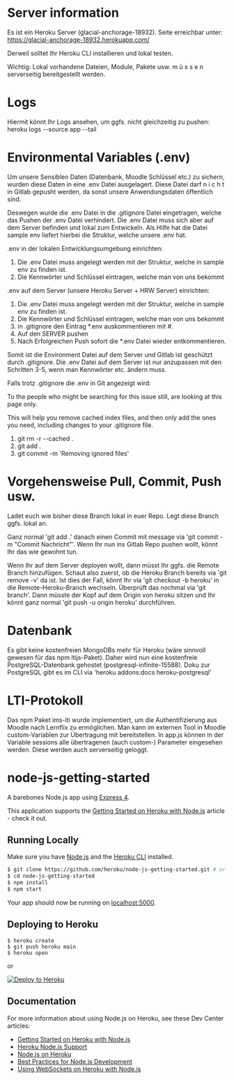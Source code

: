 # Server information

Es ist ein Heroku Server (glacial-anchorage-18932). Seite erreichbar unter: https://glacial-anchorage-18932.herokuapp.com/

Derweil solltet Ihr Heroku CLI installieren und lokal testen.

Wichtig: Lokal vorhandene Dateien, Module, Pakete usw. m ü s s e n serverseitig bereitgestellt werden.

# Logs

Hiermit könnt Ihr Logs ansehen, um ggfs. nicht gleichzeitig zu pushen:
heroku logs --source app --tail

# Environmental Variables (.env)

Um unsere Sensiblen Daten (Datenbank, Moodle Schlüssel etc.) zu sichern, wurden diese Daten in eine .env Datei ausgelagert.
Diese Datei darf n i c h t in Gitlab gepusht werden, da sonst unsere Anwendungsdaten öffentlich sind.

Deswegen wurde die .env Datei in die .gitignore Datei eingetragen, welche das Pushen der .env Datei verhindert.
Die .env Datei muss sich aber auf dem Server befinden und lokal zum Entwickeln. Als Hilfe hat die Datei sample env liefert hierbei die Struktur, welche unsere .env hat. 

.env in der lokalen Entwicklungsumgebung einrichten:

1. Die .env Datei muss angelegt werden mit der Struktur, welche in sample env zu finden ist.
2. Die Kennwörter und Schlüssel eintragen, welche man von uns bekommt

.env auf dem Server (unsere Heroku Server + HRW Server) einrichten:

1. Die .env Datei muss angelegt werden mit der Struktur, welche in sample env zu finden ist.
2. Die Kennwörter und Schlüssel eintragen, welche man von uns bekommt
3. in .gitignore den Eintrag *.env auskommentieren mit #.
4. Auf den SERVER pushen
5. Nach Erfolgreichen Push sofort die *.env Datei wieder entkommentieren.

Somit ist die Environment Datei auf dem Server und Gitlab ist geschützt durch .gitignore.
Die .env Datei auf dem Server ist nur anzupassen mit den Schritten 3-5, wenn man Kennwörter etc. ändern muss.


Falls trotz .gitignore die .env in Git angezeigt wird:

To the people who might be searching for this issue still, are looking at this page only.

This will help you remove cached index files, and then only add the ones you need, including changes to your .gitignore file.

1. git rm -r --cached .  
2. git add .
3. git commit -m 'Removing ignored files'

# Vorgehensweise Pull, Commit, Push usw.

Ladet euch wie bisher diese Branch lokal in euer Repo. Legt diese Branch ggfs. lokal an.

Ganz normal 'git add .' danach einen Commit mit message via 'git commit -m "Commit Nachricht"'. 
Wenn Ihr nun ins Gitlab Repo pushen wollt, könnt Ihr das wie gewohnt tun. 

Wenn Ihr auf dem Server deployen wollt, dann müsst Ihr ggfs. die Remote Branch hinzufügen. 
Schaut also zuerst, ob die Heroku Branch bereits via 'git remove -v' da ist. 
Ist dies der Fall, könnt Ihr via 'git checkout -b heroku' in die Remote-Heroku-Branch wechseln. 
Überprüft das nochmal via 'git branch'.
Dann müsste der Kopf auf dem Origin von heroku sitzen und Ihr könnt ganz normal 'git push -u origin heroku' durchführen.

# Datenbank
Es gibt keine kostenfreien MongoDBs mehr für Heroku (wäre sinnvoll gewesen für das npm ltijs-Paket). Daher wird nun eine kostenfreie PostgreSQL-Datenbank gehostet (postgresql-infinite-15588).
Doku zur PostgreSQL gibt es im CLI via 'heroku addons:docs heroku-postgresql'

# LTI-Protokoll
Das npm Paket ims-lti wurde implementiert, um die Authentifizierung aus Moodle nach Lernflix zu ermöglichen.
Man kann im externen Tool in Moodle custom-Variablen zur Übertragung mit bereitstellen.
In app.js können in der Variable sessions alle übertragenen (auch custom-) Parameter eingesehen werden. Diese werden auch serverseitig geloggt. 

# node-js-getting-started

A barebones Node.js app using [Express 4](http://expressjs.com/).

This application supports the [Getting Started on Heroku with Node.js](https://devcenter.heroku.com/articles/getting-started-with-nodejs) article - check it out.

## Running Locally

Make sure you have [Node.js](http://nodejs.org/) and the [Heroku CLI](https://cli.heroku.com/) installed.

```sh
$ git clone https://github.com/heroku/node-js-getting-started.git # or clone your own fork
$ cd node-js-getting-started
$ npm install
$ npm start
```

Your app should now be running on [localhost:5000](http://localhost:5000/).

## Deploying to Heroku

```
$ heroku create
$ git push heroku main
$ heroku open
```
or

[![Deploy to Heroku](https://www.herokucdn.com/deploy/button.png)](https://heroku.com/deploy)

## Documentation

For more information about using Node.js on Heroku, see these Dev Center articles:

- [Getting Started on Heroku with Node.js](https://devcenter.heroku.com/articles/getting-started-with-nodejs)
- [Heroku Node.js Support](https://devcenter.heroku.com/articles/nodejs-support)
- [Node.js on Heroku](https://devcenter.heroku.com/categories/nodejs)
- [Best Practices for Node.js Development](https://devcenter.heroku.com/articles/node-best-practices)
- [Using WebSockets on Heroku with Node.js](https://devcenter.heroku.com/articles/node-websockets)
